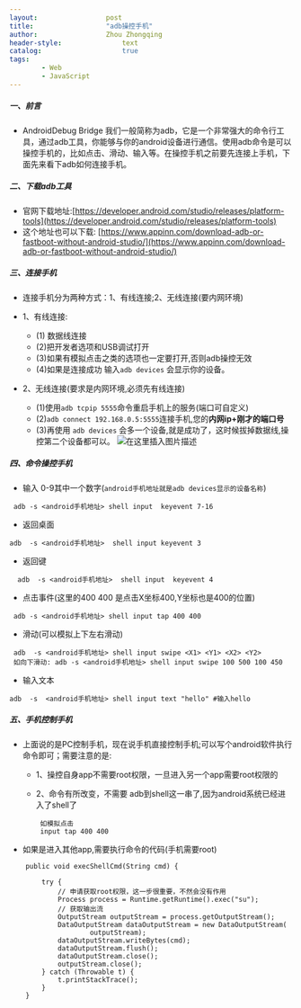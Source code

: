 ```yaml
---
layout:					post
title:					"adb操控手机"
author:					Zhou Zhongqing
header-style:				text
catalog:					true
tags:
		- Web
		- JavaScript
---
```

##### 一、前言
- AndroidDebug Bridge 我们一般简称为adb，它是一个非常强大的命令行工具，通过adb工具，你能够与你的android设备进行通信。使用adb命令是可以操控手机的，比如点击、滑动、输入等。在操控手机之前要先连接上手机，下面先来看下adb如何连接手机。

##### 二、下载adb工具
- 官网下载地址:[https://developer.android.com/studio/releases/platform-tools](https://developer.android.com/studio/releases/platform-tools) 
- 这个地址也可以下载: [https://www.appinn.com/download-adb-or-fastboot-without-android-studio/](https://www.appinn.com/download-adb-or-fastboot-without-android-studio/)
##### 三、连接手机
- 连接手机分为两种方式：1、有线连接;2、无线连接(要内网环境)
- 1、有线连接:
  - (1) 数据线连接
  - (2)把开发者选项和USB调试打开
  - (3)如果有模拟点击之类的选项也一定要打开,否则adb操控无效
  - (4)如果是连接成功 输入`adb devices` 会显示你的设备。

- 2、无线连接(要求是内网环境,必须先有线连接)
  - (1)使用`adb tcpip 5555`命令重启手机上的服务(端口可自定义)
  - (2)`adb connect 192.168.0.5:5555`连接手机,您的**内网ip+刚才的端口号**
  - (3)再使用 `adb devices` 会多一个设备,就是成功了，这时候拔掉数据线,操控第二个设备都可以。
![在这里插入图片描述](https://i-blog.csdnimg.cn/blog_migrate/ce48425486dc94ba82fdaf61b4e36e97.png)
##### 四、命令操控手机
- 输入 0-9其中一个数字(`android手机地址就是adb devices显示的设备名称`)

```
 adb -s <android手机地址> shell input  keyevent 7-16
```
- 返回桌面

```
adb  -s <android手机地址>  shell input keyevent 3
```
- 返回键

```
  adb  -s <android手机地址>  shell input  keyevent 4
```
- 点击事件(这里的400 400 是点击X坐标400,Y坐标也是400的位置)

```
 adb -s <android手机地址> shell input tap 400 400
```
- 滑动(可以模拟上下左右滑动)

```
 adb  -s <android手机地址> shell input swipe <X1> <Y1> <X2> <Y2>
 如向下滑动: adb -s <android手机地址> shell input swipe 100 500 100 450
```
- 输入文本

```
adb  -s  <android手机地址> shell input text "hello" #输入hello
```

##### 五、手机控制手机
- 上面说的是PC控制手机，现在说手机直接控制手机;可以写个android软件执行命令即可；需要注意的是:
  - 1、操控自身app不需要root权限，一旦进入另一个app需要root权限的
  - 2、命令有所改变，不需要  adb到shell这一串了,因为android系统已经进入了shell了
   

	```
	 如模拟点击
	 input tap 400 400
	```
	
- 如果是进入其他app,需要执行命令的代码(手机需要root)

```
    public void execShellCmd(String cmd) {  

        try {  
            // 申请获取root权限，这一步很重要，不然会没有作用 
            Process process = Runtime.getRuntime().exec("su");  
            // 获取输出流 
            OutputStream outputStream = process.getOutputStream();  
            DataOutputStream dataOutputStream = new DataOutputStream(  
                    outputStream);  
            dataOutputStream.writeBytes(cmd);  
            dataOutputStream.flush();  
            dataOutputStream.close();  
            outputStream.close();  
        } catch (Throwable t) {  
            t.printStackTrace();  
        }  
    }
```
